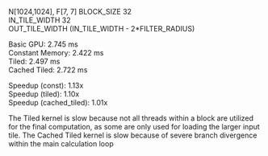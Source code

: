 N[1024,1024], F[7, 7]
BLOCK_SIZE 32  
IN_TILE_WIDTH 32  
OUT_TILE_WIDTH (IN_TILE_WIDTH - 2*FILTER_RADIUS)  

Basic GPU:        2.745 ms  
Constant Memory:  2.422 ms  
Tiled:            2.497 ms  
Cached Tiled:     2.722 ms  

Speedup (const):  1.13x  
Speedup (tiled):  1.10x  
Speedup (cached_tiled):  1.01x  

The Tiled kernel is slow because not all threads within a block are utilized for the final computation, as some are only used for loading the larger input tile.
The Cached Tiled kernel is slow because of severe branch divergence within the main calculation loop